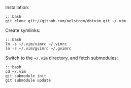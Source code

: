 Installation:

    :::bash
    git clone git://github.com/nelstrom/dotvim.git ~/.vim

Create symlinks:

    :::bash
    ln -s ~/.vim/vimrc ~/.vimrc
    ln -s ~/.vim/gvimrc ~/.gvimrc

Switch to the `~/.vim` directory, and fetch submodules:

    :::bash
    cd ~/.vim
    git submodule init
    git submodule update

